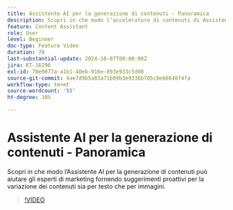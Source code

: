 ```yaml
---
title: Assistente AI per la generazione di contenuti - Panoramica
description: Scopri in che modo l’acceleratore di contenuti di Assistente IA può aiutare i marketer fornendo suggerimenti proattivi per varianti dei contenuti di testo e immagini.
feature: Content Assistant
role: User
level: Beginner
doc-type: Feature Video
duration: 78
last-substantial-update: 2024-10-07T00:00:00Z
jira: KT-16296
exl-id: 78e9077a-a1b1-40eb-916e-893e933c5d08
source-git-commit: 4ae7d9b5a83a71b09b3e9336b705c0e66648f4fa
workflow-type: tm+mt
source-wordcount: '55'
ht-degree: 38%

---
```


# Assistente AI per la generazione di contenuti - Panoramica

Scopri in che modo l’Assistente AI per la generazione di contenuti può aiutare gli esperti di marketing fornendo suggerimenti proattivi per la variazione dei contenuti sia per testo che per immagini.

>[!VIDEO](https://video.tv.adobe.com/v/3432772/?learn=on)

